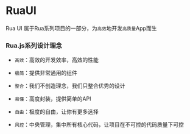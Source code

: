 # RuaUI

Rua UI 属于Rua系列项目的一部分，为`高效`地开发`高质量`App而生

### Rua.js系列设计理念
- `高效`：高效的开发效率，高效的性能

- `极简`：提供非常通用的组件

- `整合`：我们不创造理念，我们只整合优秀的设计

- `易懂`：高度封装，提供简单的API

- `自由`：极度的自由，让你有更多选择

- `风控`：中央管理，集中所有核心代码，让项目在不可控的代码质量下可控